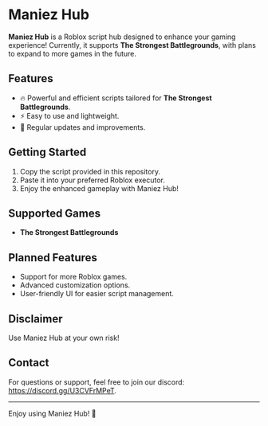 # Maniez Hub

**Maniez Hub** is a Roblox script hub designed to enhance your gaming experience! Currently, it supports **The Strongest Battlegrounds**, with plans to expand to more games in the future.

## Features
- 🔥 Powerful and efficient scripts tailored for **The Strongest Battlegrounds**.
- ⚡ Easy to use and lightweight.
- 🌟 Regular updates and improvements.

## Getting Started
1. Copy the script provided in this repository.
2. Paste it into your preferred Roblox executor.
3. Enjoy the enhanced gameplay with Maniez Hub!

## Supported Games
- **The Strongest Battlegrounds**

## Planned Features
- Support for more Roblox games.
- Advanced customization options.
- User-friendly UI for easier script management.

## Disclaimer
Use Maniez Hub at your own risk! 

## Contact
For questions or support, feel free to join our discord: https://discord.gg/U3CVFrMPeT.

---

Enjoy using Maniez Hub! 🚀
